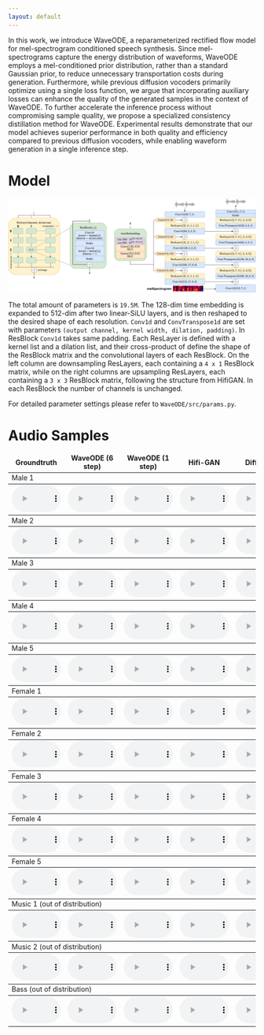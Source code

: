 ```yaml
---
layout: default
---
```


In this work, we introduce WaveODE, a reparameterized rectified flow model for mel-spectrogram conditioned speech synthesis. Since mel-spectrograms capture the energy distribution of waveforms, WaveODE employs a mel-conditioned prior distribution, rather than a standard Gaussian prior, to reduce unnecessary transportation costs during generation. Furthermore, while previous diffusion vocoders primarily optimize using a single loss function, we argue that incorporating auxiliary losses can enhance the quality of the generated samples in the context of WaveODE. To further accelerate the inference process without compromising sample quality, we propose a specialized consistency distillation method for WaveODE. Experimental results demonstrate that our model achieves superior performance in both quality and efficiency compared to previous diffusion vocoders, while enabling waveform generation in a single inference step.

# Model

![Model](./model.png)

The total amount of parameters is `19.5M`. The 128-dim time embedding is expanded to 512-dim after two linear-SiLU layers, and is then reshaped to the desired shape of each resolution. `Conv1d` and `ConvTranspose1d` are set with parameters `(output channel, kernel width, dilation, padding)`. In ResBlock `Conv1d` takes same padding. Each ResLayer is defined with a kernel list and a dilation list, and their cross-product of define the shape of the ResBlock matrix and the convolutional layers of each ResBlock. On the left column are downsampling ResLayers, each containing a `4 x 1` ResBlock matrix, while on the right columns are upsampling ResLayers, each containing a `3 x 3` ResBlock matrix, following the structure from HifiGAN. In each ResBlock the number of channels is unchanged.

For detailed parameter settings please refer to `WaveODE/src/params.py`.

# Audio Samples

<table>
  <thead>
    <tr>
      <td align="center"><b>Groundtruth</b><br>
      </td>
      <td align="center"><b>WaveODE (6 step)</b><br>
      </td>
      <td align="center"><b>WaveODE (1 step)</b><br>
      </td>
      <td align="center"><b>Hifi-GAN</b><br>
      </td>
      <td align="center"><b>Diffwave</b><br>
      </td>
      <td align="center"><b>PriorGrad</b><br>
      </td>
      <td align="center"><b>FreGrad</b><br>
      </td>
      <td align="center"><b>FastDiff</b><br>
      </td>
    </tr>
  </thead>
  <tbody>
    <tr><td colspan="8">Male 1</td></tr>
  </tbody>
  <tbody>
    <tr>
      <td align="center">
        <audio id="player" controls="" style="width:100px;" preload="auto"><source src="audio/GT/1089_134686_000007_000005.wav"></audio>
      </td>
      <td align="center">
        <audio id="player" controls="" style="width:100px;" preload="auto"><source src="audio/WaveODE1/1089_134686_000007_000005.wav"></audio>
      </td>
      <td align="center">
        <audio id="player" controls="" style="width:100px;" preload="auto"><source src="audio/WaveODE6/1089_134686_000007_000005.wav"></audio>
      </td>
      <td align="center">
        <audio id="player" controls="" style="width:100px;" preload="auto"><source src="audio/HifiGAN/1089_134686_000007_000005.wav"></audio>
      </td>
      <td align="center">
        <audio id="player" controls="" style="width:100px;" preload="auto"><source src="audio/DiffWave/1089_134686_000007_000005.wav"></audio>
      </td>
      <td align="center">
        <audio id="player" controls="" style="width:100px;" preload="auto"><source src="audio/PriorGrad/1089_134686_000007_000005.wav"></audio>
      </td><td align="center">
        <audio id="player" controls="" style="width:100px;" preload="auto"><source src="audio/FreGrad/1089_134686_000007_000005.wav"></audio>
      </td><td align="center">
        <audio id="player" controls="" style="width:100px;" preload="auto"><source src="audio/FastDiff/1089_134686_000007_000005.wav"></audio>
      </td>
    </tr>
  </tbody>
  <tbody>
    <tr><td colspan="8">Male 2</td></tr>
  </tbody>
  <tbody>
    <tr>
      <td align="center">
        <audio id="player" controls="" style="width:100px;" preload="auto"><source src="audio/GT/1089_134686_000024_000007.wav"></audio>
      </td>
      <td align="center">
        <audio id="player" controls="" style="width:100px;" preload="auto"><source src="audio/WaveODE1/1089_134686_000024_000007.wav"></audio>
      </td>
      <td align="center">
        <audio id="player" controls="" style="width:100px;" preload="auto"><source src="audio/WaveODE6/1089_134686_000024_000007.wav"></audio>
      </td>
      <td align="center">
        <audio id="player" controls="" style="width:100px;" preload="auto"><source src="audio/HifiGAN/1089_134686_000024_000007.wav"></audio>
      </td>
      <td align="center">
        <audio id="player" controls="" style="width:100px;" preload="auto"><source src="audio/DiffWave/1089_134686_000024_000007.wav"></audio>
      </td>
      <td align="center">
        <audio id="player" controls="" style="width:100px;" preload="auto"><source src="audio/PriorGrad/1089_134686_000024_000007.wav"></audio>
      </td><td align="center">
        <audio id="player" controls="" style="width:100px;" preload="auto"><source src="audio/FreGrad/1089_134686_000024_000007.wav"></audio>
      </td><td align="center">
        <audio id="player" controls="" style="width:100px;" preload="auto"><source src="audio/FastDiff/1089_134686_000024_000007.wav"></audio>
      </td>
    </tr>
  </tbody>
  <tbody>
    <tr><td colspan="8">Male 3</td></tr>
  </tbody>
  <tbody>
    <tr>
      <td align="center">
        <audio id="player" controls="" style="width:100px;" preload="auto"><source src="audio/GT/1188_133604_000011_000003.wav"></audio>
      </td>
      <td align="center">
        <audio id="player" controls="" style="width:100px;" preload="auto"><source src="audio/WaveODE1/1188_133604_000011_000003.wav"></audio>
      </td>
      <td align="center">
        <audio id="player" controls="" style="width:100px;" preload="auto"><source src="audio/WaveODE6/1188_133604_000011_000003.wav"></audio>
      </td>
      <td align="center">
        <audio id="player" controls="" style="width:100px;" preload="auto"><source src="audio/HifiGAN/1188_133604_000011_000003.wav"></audio>
      </td>
      <td align="center">
        <audio id="player" controls="" style="width:100px;" preload="auto"><source src="audio/DiffWave/1188_133604_000011_000003.wav"></audio>
      </td>
      <td align="center">
        <audio id="player" controls="" style="width:100px;" preload="auto"><source src="audio/PriorGrad/1188_133604_000011_000003.wav"></audio>
      </td><td align="center">
        <audio id="player" controls="" style="width:100px;" preload="auto"><source src="audio/FreGrad/1188_133604_000011_000003.wav"></audio>
      </td><td align="center">
        <audio id="player" controls="" style="width:100px;" preload="auto"><source src="audio/FastDiff/1188_133604_000011_000003.wav"></audio>
      </td>
    </tr>
  </tbody>
  <tbody>
    <tr><td colspan="8">Male 4</td></tr>
  </tbody>
  <tbody>
    <tr>
      <td align="center">
        <audio id="player" controls="" style="width:100px;" preload="auto"><source src="audio/GT/1188_133604_000018_000000.wav"></audio>
      </td>
      <td align="center">
        <audio id="player" controls="" style="width:100px;" preload="auto"><source src="audio/WaveODE1/1188_133604_000018_000000.wav"></audio>
      </td>
      <td align="center">
        <audio id="player" controls="" style="width:100px;" preload="auto"><source src="audio/WaveODE6/1188_133604_000018_000000.wav"></audio>
      </td>
      <td align="center">
        <audio id="player" controls="" style="width:100px;" preload="auto"><source src="audio/HifiGAN/1188_133604_000018_000000.wav"></audio>
      </td>
      <td align="center">
        <audio id="player" controls="" style="width:100px;" preload="auto"><source src="audio/DiffWave/1188_133604_000018_000000.wav"></audio>
      </td>
      <td align="center">
        <audio id="player" controls="" style="width:100px;" preload="auto"><source src="audio/PriorGrad/1188_133604_000018_000000.wav"></audio>
      </td><td align="center">
        <audio id="player" controls="" style="width:100px;" preload="auto"><source src="audio/FreGrad/1188_133604_000018_000000.wav"></audio>
      </td><td align="center">
        <audio id="player" controls="" style="width:100px;" preload="auto"><source src="audio/FastDiff/1188_133604_000018_000000.wav"></audio>
      </td>
    </tr>
  </tbody>
  <tbody>
    <tr><td colspan="8">Male 5</td></tr>
  </tbody>
  <tbody>
    <tr>
      <td align="center">
        <audio id="player" controls="" style="width:100px;" preload="auto"><source src="audio/GT/1320_122612_000013_000000.wav"></audio>
      </td>
      <td align="center">
        <audio id="player" controls="" style="width:100px;" preload="auto"><source src="audio/WaveODE1/1320_122612_000013_000000.wav"></audio>
      </td>
      <td align="center">
        <audio id="player" controls="" style="width:100px;" preload="auto"><source src="audio/WaveODE6/1320_122612_000013_000000.wav"></audio>
      </td>
      <td align="center">
        <audio id="player" controls="" style="width:100px;" preload="auto"><source src="audio/HifiGAN/1320_122612_000013_000000.wav"></audio>
      </td>
      <td align="center">
        <audio id="player" controls="" style="width:100px;" preload="auto"><source src="audio/DiffWave/1320_122612_000013_000000.wav"></audio>
      </td>
      <td align="center">
        <audio id="player" controls="" style="width:100px;" preload="auto"><source src="audio/PriorGrad/1320_122612_000013_000000.wav"></audio>
      </td><td align="center">
        <audio id="player" controls="" style="width:100px;" preload="auto"><source src="audio/FreGrad/1320_122612_000013_000000.wav"></audio>
      </td><td align="center">
        <audio id="player" controls="" style="width:100px;" preload="auto"><source src="audio/FastDiff/1320_122612_000013_000000.wav"></audio>
      </td>
    </tr>
  </tbody>
  <tbody>
    <tr><td colspan="8">Female 1</td></tr>
  </tbody>
  <tbody>
    <tr>
      <td align="center">
        <audio id="player" controls="" style="width:100px;" preload="auto"><source src="audio/GT/121_127105_000014_000001.wav"></audio>
      </td>
      <td align="center">
        <audio id="player" controls="" style="width:100px;" preload="auto"><source src="audio/WaveODE1/121_127105_000014_000001.wav"></audio>
      </td>
      <td align="center">
        <audio id="player" controls="" style="width:100px;" preload="auto"><source src="audio/WaveODE6/121_127105_000014_000001.wav"></audio>
      </td>
      <td align="center">
        <audio id="player" controls="" style="width:100px;" preload="auto"><source src="audio/HifiGAN/121_127105_000014_000001.wav"></audio>
      </td>
      <td align="center">
        <audio id="player" controls="" style="width:100px;" preload="auto"><source src="audio/DiffWave/121_127105_000014_000001.wav"></audio>
      </td>
      <td align="center">
        <audio id="player" controls="" style="width:100px;" preload="auto"><source src="audio/PriorGrad/121_127105_000014_000001.wav"></audio>
      </td><td align="center">
        <audio id="player" controls="" style="width:100px;" preload="auto"><source src="audio/FreGrad/121_127105_000014_000001.wav"></audio>
      </td><td align="center">
        <audio id="player" controls="" style="width:100px;" preload="auto"><source src="audio/FastDiff/121_127105_000014_000001.wav"></audio>
      </td>
    </tr>
  </tbody>
  <tbody>
    <tr><td colspan="8">Female 2</td></tr>
  </tbody>
  <tbody>
    <tr>
      <td align="center">
        <audio id="player" controls="" style="width:100px;" preload="auto"><source src="audio/GT/121_127105_000040_000000.wav"></audio>
      </td>
      <td align="center">
        <audio id="player" controls="" style="width:100px;" preload="auto"><source src="audio/WaveODE1/121_127105_000040_000000.wav"></audio>
      </td>
      <td align="center">
        <audio id="player" controls="" style="width:100px;" preload="auto"><source src="audio/WaveODE6/121_127105_000040_000000.wav"></audio>
      </td>
      <td align="center">
        <audio id="player" controls="" style="width:100px;" preload="auto"><source src="audio/HifiGAN/121_127105_000040_000000.wav"></audio>
      </td>
      <td align="center">
        <audio id="player" controls="" style="width:100px;" preload="auto"><source src="audio/DiffWave/121_127105_000040_000000.wav"></audio>
      </td>
      <td align="center">
        <audio id="player" controls="" style="width:100px;" preload="auto"><source src="audio/PriorGrad/121_127105_000040_000000.wav"></audio>
      </td><td align="center">
        <audio id="player" controls="" style="width:100px;" preload="auto"><source src="audio/FreGrad/121_127105_000040_000000.wav"></audio>
      </td><td align="center">
        <audio id="player" controls="" style="width:100px;" preload="auto"><source src="audio/FastDiff/121_127105_000040_000000.wav"></audio>
      </td>
    </tr>
  </tbody>
  <tbody>
    <tr><td colspan="8">Female 3</td></tr>
  </tbody>
  <tbody>
    <tr>
      <td align="center">
        <audio id="player" controls="" style="width:100px;" preload="auto"><source src="audio/GT/237_126133_000033_000001.wav"></audio>
      </td>
      <td align="center">
        <audio id="player" controls="" style="width:100px;" preload="auto"><source src="audio/WaveODE1/237_126133_000033_000001.wav"></audio>
      </td>
      <td align="center">
        <audio id="player" controls="" style="width:100px;" preload="auto"><source src="audio/WaveODE6/237_126133_000033_000001.wav"></audio>
      </td>
      <td align="center">
        <audio id="player" controls="" style="width:100px;" preload="auto"><source src="audio/HifiGAN/237_126133_000033_000001.wav"></audio>
      </td>
      <td align="center">
        <audio id="player" controls="" style="width:100px;" preload="auto"><source src="audio/DiffWave/237_126133_000033_000001.wav"></audio>
      </td>
      <td align="center">
        <audio id="player" controls="" style="width:100px;" preload="auto"><source src="audio/PriorGrad/237_126133_000033_000001.wav"></audio>
      </td><td align="center">
        <audio id="player" controls="" style="width:100px;" preload="auto"><source src="audio/FreGrad/237_126133_000033_000001.wav"></audio>
      </td><td align="center">
        <audio id="player" controls="" style="width:100px;" preload="auto"><source src="audio/FastDiff/237_126133_000033_000001.wav"></audio>
      </td>
    </tr>
  </tbody>
  <tbody>
    <tr><td colspan="8">Female 4</td></tr>
  </tbody>
  <tbody>
    <tr>
      <td align="center">
        <audio id="player" controls="" style="width:100px;" preload="auto"><source src="audio/GT/237_134493_000003_000000.wav"></audio>
      </td>
      <td align="center">
        <audio id="player" controls="" style="width:100px;" preload="auto"><source src="audio/WaveODE1/237_134493_000003_000000.wav"></audio>
      </td>
      <td align="center">
        <audio id="player" controls="" style="width:100px;" preload="auto"><source src="audio/WaveODE6/237_134493_000003_000000.wav"></audio>
      </td>
      <td align="center">
        <audio id="player" controls="" style="width:100px;" preload="auto"><source src="audio/HifiGAN/237_134493_000003_000000.wav"></audio>
      </td>
      <td align="center">
        <audio id="player" controls="" style="width:100px;" preload="auto"><source src="audio/DiffWave/237_134493_000003_000000.wav"></audio>
      </td>
      <td align="center">
        <audio id="player" controls="" style="width:100px;" preload="auto"><source src="audio/PriorGrad/237_134493_000003_000000.wav"></audio>
      </td><td align="center">
        <audio id="player" controls="" style="width:100px;" preload="auto"><source src="audio/FreGrad/237_134493_000003_000000.wav"></audio>
      </td><td align="center">
        <audio id="player" controls="" style="width:100px;" preload="auto"><source src="audio/FastDiff/237_134493_000003_000000.wav"></audio>
      </td>
    </tr>
  </tbody>
  <tbody>
    <tr><td colspan="8">Female 5</td></tr>
  </tbody>
  <tbody>
    <tr>
      <td align="center">
        <audio id="player" controls="" style="width:100px;" preload="auto"><source src="audio/GT/1284_1181_000045_000000.wav"></audio>
      </td>
      <td align="center">
        <audio id="player" controls="" style="width:100px;" preload="auto"><source src="audio/WaveODE1/1284_1181_000045_000000.wav"></audio>
      </td>
      <td align="center">
        <audio id="player" controls="" style="width:100px;" preload="auto"><source src="audio/WaveODE6/1284_1181_000045_000000.wav"></audio>
      </td>
      <td align="center">
        <audio id="player" controls="" style="width:100px;" preload="auto"><source src="audio/HifiGAN/1284_1181_000045_000000.wav"></audio>
      </td>
      <td align="center">
        <audio id="player" controls="" style="width:100px;" preload="auto"><source src="audio/DiffWave/1284_1181_000045_000000.wav"></audio>
      </td>
      <td align="center">
        <audio id="player" controls="" style="width:100px;" preload="auto"><source src="audio/PriorGrad/1284_1181_000045_000000.wav"></audio>
      </td><td align="center">
        <audio id="player" controls="" style="width:100px;" preload="auto"><source src="audio/FreGrad/1284_1181_000045_000000.wav"></audio>
      </td><td align="center">
        <audio id="player" controls="" style="width:100px;" preload="auto"><source src="audio/FastDiff/1284_1181_000045_000000.wav"></audio>
      </td>
    </tr>
  </tbody>
  <tbody>
    <tr><td colspan="8">Music 1 (out of distribution)</td></tr>
  </tbody>
  <tbody>
    <tr>
      <td align="center">
        <audio id="player" controls="" style="width:100px;" preload="auto"><source src="audio/GT/Al%20James%20-%20Schoolboy%20Facination.wav"></audio>
      </td>
      <td align="center">
        <audio id="player" controls="" style="width:100px;" preload="auto"><source src="audio/WaveODE1/Al%20James%20-%20Schoolboy%20Facination.wav"></audio>
      </td>
      <td align="center">
        <audio id="player" controls="" style="width:100px;" preload="auto"><source src="audio/WaveODE6/Al%20James%20-%20Schoolboy%20Facination.wav"></audio>
      </td>
      <td align="center">
        <audio id="player" controls="" style="width:100px;" preload="auto"><source src="audio/HifiGAN/Al%20James%20-%20Schoolboy%20Facination.wav"></audio>
      </td>
      <td align="center">
        <audio id="player" controls="" style="width:100px;" preload="auto"><source src="audio/DiffWave/Al%20James%20-%20Schoolboy%20Facination.wav"></audio>
      </td>
      <td align="center">
        <audio id="player" controls="" style="width:100px;" preload="auto"><source src="audio/PriorGrad/Al%20James%20-%20Schoolboy%20Facination.wav"></audio>
      </td><td align="center">
        <audio id="player" controls="" style="width:100px;" preload="auto"><source src="audio/FreGrad/Al%20James%20-%20Schoolboy%20Facination.wav"></audio>
      </td><td align="center">
        <audio id="player" controls="" style="width:100px;" preload="auto"><source src="audio/FastDiff/Al%20James%20-%20Schoolboy%20Facination.wav"></audio>
      </td>
    </tr>
  </tbody>
  <tbody>
    <tr><td colspan="8">Music 2 (out of distribution)</td></tr>
  </tbody>
  <tbody>
    <tr>
      <td align="center">
        <audio id="player" controls="" style="width:100px;" preload="auto"><source src="audio/GT/Alexander%20Ross%20-%20Goodbye%20Bolero.wav"></audio>
      </td>
      <td align="center">
        <audio id="player" controls="" style="width:100px;" preload="auto"><source src="audio/WaveODE1/Alexander%20Ross%20-%20Goodbye%20Bolero.wav"></audio>
      </td>
      <td align="center">
        <audio id="player" controls="" style="width:100px;" preload="auto"><source src="audio/WaveODE6/Alexander%20Ross%20-%20Goodbye%20Bolero.wav"></audio>
      </td>
      <td align="center">
        <audio id="player" controls="" style="width:100px;" preload="auto"><source src="audio/HifiGAN/Alexander%20Ross%20-%20Goodbye%20Bolero.wav"></audio>
      </td>
      <td align="center">
        <audio id="player" controls="" style="width:100px;" preload="auto"><source src="audio/DiffWave/Alexander%20Ross%20-%20Goodbye%20Bolero.wav"></audio>
      </td>
      <td align="center">
        <audio id="player" controls="" style="width:100px;" preload="auto"><source src="audio/PriorGrad/Alexander%20Ross%20-%20Goodbye%20Bolero.wav"></audio>
      </td><td align="center">
        <audio id="player" controls="" style="width:100px;" preload="auto"><source src="audio/FreGrad/Alexander%20Ross%20-%20Goodbye%20Bolero.wav"></audio>
      </td><td align="center">
        <audio id="player" controls="" style="width:100px;" preload="auto"><source src="audio/FastDiff/Alexander%20Ross%20-%20Goodbye%20Bolero.wav"></audio>
      </td>
    </tr>
  </tbody>
  <tbody>
    <tr><td colspan="8">Bass (out of distribution)</td></tr>
  </tbody>
  <tbody>
    <tr>
      <td align="center">
        <audio id="player" controls="" style="width:100px;" preload="auto"><source src="audio/GT/A%20Classic%20Education%20-%20NightOwl.wav"></audio>
      </td>
      <td align="center">
        <audio id="player" controls="" style="width:100px;" preload="auto"><source src="audio/WaveODE1/A%20Classic%20Education%20-%20NightOwl.wav"></audio>
      </td>
      <td align="center">
        <audio id="player" controls="" style="width:100px;" preload="auto"><source src="audio/WaveODE6/A%20Classic%20Education%20-%20NightOwl.wav"></audio>
      </td>
      <td align="center">
        <audio id="player" controls="" style="width:100px;" preload="auto"><source src="audio/HifiGAN/A%20Classic%20Education%20-%20NightOwl.wav"></audio>
      </td>
      <td align="center">
        <audio id="player" controls="" style="width:100px;" preload="auto"><source src="audio/DiffWave/A%20Classic%20Education%20-%20NightOwl.wav"></audio>
      </td>
      <td align="center">
        <audio id="player" controls="" style="width:100px;" preload="auto"><source src="audio/PriorGrad/A%20Classic%20Education%20-%20NightOwl.wav"></audio>
      </td><td align="center">
        <audio id="player" controls="" style="width:100px;" preload="auto"><source src="audio/FreGrad/A%20Classic%20Education%20-%20NightOwl.wav"></audio>
      </td><td align="center">
        <audio id="player" controls="" style="width:100px;" preload="auto"><source src="audio/FastDiff/A%20Classic%20Education%20-%20NightOwl.wav"></audio>
      </td>
    </tr>
  </tbody>
</table>
